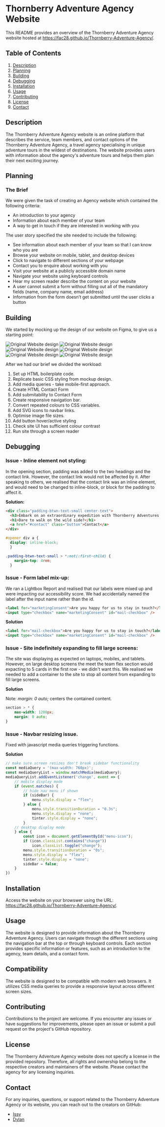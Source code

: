 
# Thornberry Adventure Agency Website

This README provides an overview of the Thornberry Adventure Agency website hosted at https://fac28.github.io/Thornberry-Adventure-Agency/.

## Table of Contents

1. [Description](#Description) 
2. [Planning](#Planning)
3. [Building](#Building)  
4. [Debugging](#Debugging)
5. [Installation](#Installation)
6. [Usage](#Usage)
7. [Contributing](#Contributing)
8. [License](#License)
9. [Contact](#Contact)

## Description
The Thornberry Adventure Agency website is an online platform that describes the service, team members, and contact options of the Thornberry Adventure Agency, a travel agency specialising in unique adventure tours in the wildest of destinations. The website provides users with information about the agency's adventure tours and helps them plan their next exciting journey.

## Planning
### The Brief
We were given the task of creating an Agency website which contained the following criteria:

- An introduction to your agency
- Information about each member of your team
- A way to get in touch if they are interested in working with you

The user story specified the site needed to include the following:  

- See information about each member of your team so that I can know who you are
- Browse your website on mobile, tablet, and desktop devices
- Click to navigate to different sections of your webpage
- Contact you to enquire about working with you
- Visit your website at a publicly accessible domain name
- Navigate your website using keyboard controls
- Hear my screen reader describe the content on your website
- A user cannot submit a form without filling out all of the mandatory fields (name, company name, email address)
- Information from the form doesn’t get submitted until the user clicks a button

## Building 

We started by mocking up the design of our website on Figma, to give us a starting point:

![Original Website design](images/mockup/OPENER.png)
![Original Website design](images/mockup/FILLER-1.png)
![Original Website design](images/mockup/INTRODUCTION.png)
![Original Website design](images/mockup/FILLER-2.png)
![Original Website design](images/mockup/MEET-THE-TEAM.png)
![Original Website design](images/mockup/CONTACT.png)

After we had our brief we divided the workload:
  
1. Set up HTML boilerplate code.
2. Replicate basic CSS styling from mockup design.
3. Add media queries - take mobile-first approach.
4. Create HTML Contact Form
5. Add submitability to Contact Form
6. Create responsive navigation bar. 
7. Convert repeated colours to CSS variables.
8. Add SVG icons to navbar links.
9. Optimise image file sizes.
10. Add button hover/active styling
11. Check site UI has sufficient colour contrast
12. Run site through a screen reader

## Debugging

### Issue - Inline element not styling: 
In the opening section, padding was added to the two headings and the contact link. However, the contact link would not be affected by it. After speaking to others, we realised that the contact link was an inline element, and would need to be changed to inline-block, or block for the padding to affect it.

**Solution:**  

```html
<div class="padding-btwn-text-small center-text">
  <h3>Embark on an extraordinary expedition with Thornberry Adventures.</h3>
  <h1>Dare to walk on the wild side?</h1>
  <a href="#contact" class="button">Contact</a>
</div>
```
```css
#opener div a {
  display: inline-block;
  }

.padding-btwn-text-small > *:not(:first-child) {
    margin-top: 4rem;
  }
```

### Issue - Form label mix-up: 
We ran a Lightbox Report and realised that our labels were mixed up and were impacting our accessibility score. We had accidentally named the label after the input name rather than the id.
```html
<label for="marketingConsent">Are you happy for us to stay in touch?</label>
<input type="checkbox" name="marketingConsent" id="mail-checkbox" />
```

**Solution**
```html
<label for="mail-checkbox">Are you happy for us to stay in touch?</label>
<input type="checkbox" name="marketingConsent" id="mail-checkbox" />
```

### Issue - Site indefinitely expanding to fill large screens: 
The site was displaying as expected on laptops, mobiles, and tablets. However, on large desktop screens the meet the team flex section would expacting to 5 cards in the first row - we didn't want this. We realised we needed to add a container to the site to stop all content from expanding to fill large screens.

**Solution**

Note: _margin: 0 auto;_ centers the contained content.

```css
section > * {
    max-width: 1200px; 
    margin: 0 auto;
}
```

### Issue - Navbar resizing issue. 
Fixed with javascript media queries triggering functions.

**Solution**

```js
// make sure screen resizes don't break sidebar functionality
const mediaQuery = '(max-width: 768px)';
const mediaQueryList = window.matchMedia(mediaQuery);
mediaQueryList.addEventListener('change', event => {
    // mobile display mode
    if (event.matches) {
        // hide nav menu if shown
        if (sideBar) {
            menu.style.display = "flex";
        } else {
            menu.style.transitionDuration = "0.3s";
            menu.style.display = "none";
            tinter.style.display = "none";
        }
    // desktop display mode
    } else {
        const icon = document.getElementById("menu-icon");
        if (icon.classList.contains("change"))
            icon.classList.toggle("change");
        menu.style.transitionDuration = "0s";
        menu.style.display = "flex";
        tinter.style.display = "none";
        sideBar = false;
    }
})
```

## Installation
Access the website on your browswer using the URL: https://fac28.github.io/Thornberry-Adventure-Agency/.

## Usage
The website is designed to provide information about the Thornberry Adventure Agency. Users can navigate through the different sections using the navigation bar at the top or through keyboard controls. Each section provides specific information or features, such as an introduction to the agency, team details, and a contact form.

## Compatibility
The website is designed to be compatible with modern web browsers. It utilizes CSS media queries to provide a responsive layout across different screen sizes.

## Contributing
Contributions to the project are welcome. If you encounter any issues or have suggestions for improvements, please open an issue or submit a pull request on the project's GitHub repository.

## License
The Thornberry Adventure Agency website does not specify a license in the provided repository. Therefore, all rights and ownership belong to the respective creators and maintainers of the website. Please contact the agency for any licensing inquiries.

## Contact
For any inquiries, questions, or support related to the Thornberry Adventure Agency or its website, you can reach out to the creators on GitHub:
- [Issy](https://www.github.com/isobelbutler)
- [Dylan](https://www.github.com/hexmusictheory)

